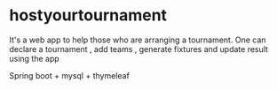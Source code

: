 # hostyourtournament
It's a web app to help those who are arranging a tournament. One can declare a tournament , add teams , generate fixtures and 
update result using the app

Spring boot + mysql + thymeleaf
